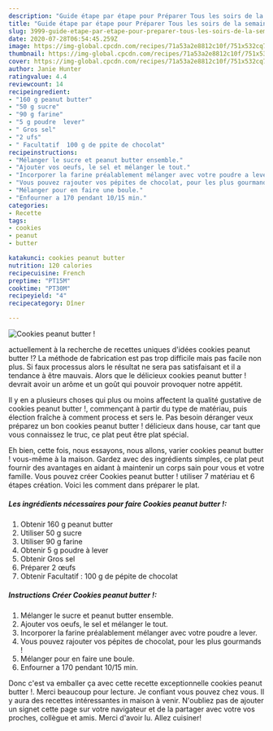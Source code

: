```yaml
---
description: "Guide étape par étape pour Préparer Tous les soirs de la semaine Cookies peanut butter !"
title: "Guide étape par étape pour Préparer Tous les soirs de la semaine Cookies peanut butter !"
slug: 3999-guide-etape-par-etape-pour-preparer-tous-les-soirs-de-la-semaine-cookies-peanut-butter
date: 2020-07-28T06:54:45.259Z
image: https://img-global.cpcdn.com/recipes/71a53a2e8812c10f/751x532cq70/cookies-peanut-butter-photo-principale-de-la-recette.jpg
thumbnail: https://img-global.cpcdn.com/recipes/71a53a2e8812c10f/751x532cq70/cookies-peanut-butter-photo-principale-de-la-recette.jpg
cover: https://img-global.cpcdn.com/recipes/71a53a2e8812c10f/751x532cq70/cookies-peanut-butter-photo-principale-de-la-recette.jpg
author: Janie Hunter
ratingvalue: 4.4
reviewcount: 14
recipeingredient:
- "160 g peanut butter"
- "50 g sucre"
- "90 g farine"
- "5 g poudre  lever"
- " Gros sel"
- "2 ufs"
- " Facultatif  100 g de ppite de chocolat"
recipeinstructions:
- "Mélanger le sucre et peanut butter ensemble."
- "Ajouter vos oeufs, le sel et mélanger le tout."
- "Incorporer la farine préalablement mélanger avec votre poudre a lever."
- "Vous pouvez rajouter vos pépites de chocolat, pour les plus gourmands !"
- "Mélanger pour en faire une boule."
- "Enfourner a 170 pendant 10/15 min."
categories:
- Recette
tags:
- cookies
- peanut
- butter

katakunci: cookies peanut butter 
nutrition: 120 calories
recipecuisine: French
preptime: "PT15M"
cooktime: "PT30M"
recipeyield: "4"
recipecategory: Dîner

---
```



![Cookies peanut butter !](https://img-global.cpcdn.com/recipes/71a53a2e8812c10f/751x532cq70/cookies-peanut-butter-photo-principale-de-la-recette.jpg)

actuellement à la recherche de recettes uniques d'idées cookies peanut butter !? La méthode de fabrication est pas trop difficile mais pas facile non plus. Si faux processus alors le résultat ne sera pas satisfaisant et il a tendance à être mauvais. Alors que le délicieux cookies peanut butter ! devrait avoir un arôme et un goût qui pouvoir provoquer notre appétit.



Il y en a plusieurs choses qui plus ou moins affectent la qualité gustative de cookies peanut butter !, commençant à partir du type de matériau, puis élection fraîche à comment process et sers le. Pas besoin déranger veux préparez un bon cookies peanut butter ! délicieux dans house, car tant que vous connaissez le truc, ce plat peut être plat spécial.


Eh bien, cette fois, nous essayons, nous allons, varier cookies peanut butter ! vous-même à la maison. Gardez avec des ingrédients simples, ce plat peut fournir des avantages en aidant à maintenir un corps sain pour vous et votre famille. Vous pouvez créer Cookies peanut butter ! utiliser 7 matériau et 6 étapes création. Voici les comment dans préparer le plat.

<!--inarticleads1-->

##### Les ingrédients nécessaires pour faire Cookies peanut butter !:

1. Obtenir 160 g peanut butter
1. Utiliser 50 g sucre
1. Utiliser 90 g farine
1. Obtenir 5 g poudre à lever
1. Obtenir  Gros sel
1. Préparer 2 œufs
1. Obtenir  Facultatif : 100 g de pépite de chocolat




<!--inarticleads2-->

##### Instructions Créer Cookies peanut butter !:

1. Mélanger le sucre et peanut butter ensemble.
1. Ajouter vos oeufs, le sel et mélanger le tout.
1. Incorporer la farine préalablement mélanger avec votre poudre a lever.
1. Vous pouvez rajouter vos pépites de chocolat, pour les plus gourmands !
1. Mélanger pour en faire une boule.
1. Enfourner a 170 pendant 10/15 min.





Donc c'est va emballer ça avec cette recette exceptionnelle cookies peanut butter !. Merci beaucoup pour lecture. Je confiant vous pouvez chez vous. Il y aura des recettes  intéressantes in maison à venir. N'oubliez pas de ajouter un signet cette page sur votre navigateur et de la partager avec votre vos proches, collègue et amis. Merci d'avoir lu. Allez cuisiner!
